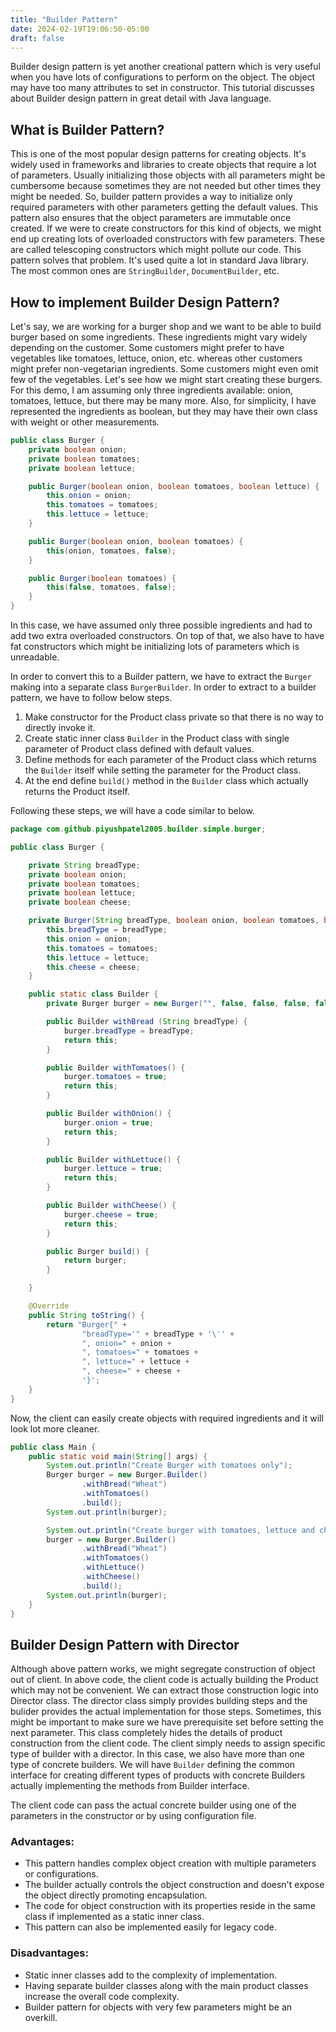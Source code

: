 ```yaml
---
title: "Builder Pattern"
date: 2024-02-19T19:06:50-05:00
draft: false
---
```


Builder design pattern is yet another creational pattern which is very useful when you have lots of configurations to perform on the object. The object may have too many attributes to set in constructor. This tutorial discusses about Builder design pattern in great detail with Java language.

<!--more-->

## What is Builder Pattern?

This is one of the most popular design patterns for creating objects. It's widely used in frameworks and libraries to create objects that require a lot of parameters. Usually initializing those objects with all parameters might be cumbersome because sometimes they are not needed but other times they might be needed. So, builder pattern provides a way to initialize only required parameters with other parameters getting the default values. This pattern also ensures that the object parameters are immutable once created. If we were to create constructors for this kind of objects, we might end up creating lots of overloaded constructors with few parameters. These are called telescoping constructors which might pollute our code. This pattern solves that problem. It's used quite a lot in standard Java library. The most common ones are `StringBuilder`, `DocumentBuilder`, etc.

## How to implement Builder Design Pattern?

Let's say, we are working for a burger shop and we want to be able to build burger based on some ingredients. These ingredients might vary widely depending on the customer. Some customers might prefer to have vegetables like tomatoes, lettuce, onion, etc. whereas other customers might prefer non-vegetarian ingredients. Some customers might even omit few of the vegetables. Let's see how we might start creating these burgers. For this demo, I am assuming only three ingredients available: onion, tomatoes, lettuce, but there may be many more. Also, for simplicity, I have represented the ingredients as boolean, but they may have their own class with weight or other measurements.

```java
public class Burger {
    private boolean onion;
    private boolean tomatoes;
    private boolean lettuce;

    public Burger(boolean onion, boolean tomatoes, boolean lettuce) {
        this.onion = onion;
        this.tomatoes = tomatoes;
        this.lettuce = lettuce;
    }

    public Burger(boolean onion, boolean tomatoes) {
        this(onion, tomatoes, false);
    }

    public Burger(boolean tomatoes) {
        this(false, tomatoes, false);
    }
}
```

In this case, we have assumed only three possible ingredients and had to add two extra overloaded constructors. On top of that, we also have to have fat constructors which might be initializing lots of parameters which is unreadable.

In order to convert this to a Builder pattern, we have to extract the `Burger` making into a separate class `BurgerBuilder`. In order to extract to a builder pattern, we have to follow below steps.

1. Make constructor for the Product class private so that there is no way to directly invoke it.
2. Create static inner class `Builder` in the Product class with single parameter of Product class defined with default values.
3. Define methods for each parameter of the Product class which returns the `Builder` itself while setting the parameter for the Product class.
4. At the end define `build()` method in the `Builder` class which actually returns the Product itself.

Following these steps, we will have a code similar to below.

```java
package com.github.piyushpatel2005.builder.simple.burger;

public class Burger {

    private String breadType;
    private boolean onion;
    private boolean tomatoes;
    private boolean lettuce;
    private boolean cheese;

    private Burger(String breadType, boolean onion, boolean tomatoes, boolean lettuce, boolean cheese) {
        this.breadType = breadType;
        this.onion = onion;
        this.tomatoes = tomatoes;
        this.lettuce = lettuce;
        this.cheese = cheese;
    }

    public static class Builder {
        private Burger burger = new Burger("", false, false, false, false);

        public Builder withBread (String breadType) {
            burger.breadType = breadType;
            return this;
        }

        public Builder withTomatoes() {
            burger.tomatoes = true;
            return this;
        }

        public Builder withOnion() {
            burger.onion = true;
            return this;
        }

        public Builder withLettuce() {
            burger.lettuce = true;
            return this;
        }

        public Builder withCheese() {
            burger.cheese = true;
            return this;
        }

        public Burger build() {
            return burger;
        }

    }

    @Override
    public String toString() {
        return "Burger{" +
                "breadType='" + breadType + '\'' +
                ", onion=" + onion +
                ", tomatoes=" + tomatoes +
                ", lettuce=" + lettuce +
                ", cheese=" + cheese +
                '}';
    }
}
```

Now, the client can easily create objects with required ingredients and it will look lot more cleaner.

```java
public class Main {
    public static void main(String[] args) {
        System.out.println("Create Burger with tomatoes only");
        Burger burger = new Burger.Builder()
                .withBread("Wheat")
                .withTomatoes()
                .build();
        System.out.println(burger);

        System.out.println("Create burger with tomatoes, lettuce and cheese");
        burger = new Burger.Builder()
                .withBread("Wheat")
                .withTomatoes()
                .withLettuce()
                .withCheese()
                .build();
        System.out.println(burger);
    }
}
```

## Builder Design Pattern with Director

Although above pattern works, we might segregate construction of object out of client. In above code, the client code is actually building the Product which may not be convenient. We can extract those construction logic into Director class. The director class simply provides building steps and the bulider provides the actual implementation for those steps. Sometimes, this might be important to make sure we have prerequisite set before setting the next parameter. This class completely hides the details of product construction from the client code. The client simply needs to assign specific type of builder with a director. In this case, we also have more than one type of concrete builders. We will have `Builder` defining the common interface for creating different types of products with concrete Builders actually implementing the methods from Builder interface.

The client code can pass the actual concrete builder using one of the parameters in the constructor or by using configuration file.

### Advantages:

- This pattern handles complex object creation with multiple parameters or configurations.
- The builder actually controls the object construction and doesn't expose the object directly promoting encapsulation.
- The code for object construction with its properties reside in the same class if implemented as a static inner class.
- This pattern can also be implemented easily for legacy code.

### Disadvantages:

- Static inner classes add to the complexity of implementation.
- Having separate builder classes along with the main product classes increase the overall code complexity.
- Builder pattern for objects with very few parameters might be an overkill.
